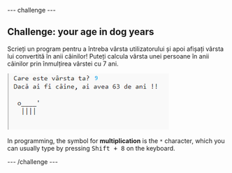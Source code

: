\--- challenge \---

## Challenge: your age in dog years

Scrieți un program pentru a întreba vârsta utilizatorului și apoi afișați vârsta lui convertită în anii câinilor! Puteți calcula vârsta unei persoane în anii câinilor prin înmulțirea vârstei cu 7 ani.

![screenshot](images/me-dog-years.png)

In programming, the symbol for **multiplication** is the `*` character, which you can usually type by pressing <kbd>Shift + 8</kbd> on the keyboard.

\--- /challenge \---